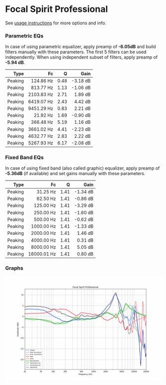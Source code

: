 # Focal Spirit Professional
See [usage instructions](https://github.com/jaakkopasanen/AutoEq#usage) for more options and info.

### Parametric EQs
In case of using parametric equalizer, apply preamp of **-6.05dB** and build filters manually
with these parameters. The first 5 filters can be used independently.
When using independent subset of filters, apply preamp of **-5.94 dB**.

| Type    | Fc         |    Q | Gain     |
|--------:|-----------:|-----:|---------:|
| Peaking | 124.86 Hz  | 0.48 | -3.18 dB |
| Peaking | 813.77 Hz  | 1.13 | -1.06 dB |
| Peaking | 2103.83 Hz | 2.71 | 1.89 dB  |
| Peaking | 6419.07 Hz | 2.43 | 4.42 dB  |
| Peaking | 9451.29 Hz | 0.83 | 2.21 dB  |
| Peaking | 21.92 Hz   | 1.69 | -0.90 dB |
| Peaking | 366.48 Hz  | 5.19 | 1.16 dB  |
| Peaking | 3661.02 Hz | 4.41 | -2.23 dB |
| Peaking | 4632.77 Hz | 2.83 | 2.22 dB  |
| Peaking | 5267.93 Hz | 6.17 | -2.08 dB |

### Fixed Band EQs
In case of using fixed band (also called graphic) equalizer, apply preamp of **-5.36dB**
(if available) and set gains manually with these parameters.

| Type    | Fc          |    Q | Gain     |
|--------:|------------:|-----:|---------:|
| Peaking | 31.25 Hz    | 1.41 | -1.34 dB |
| Peaking | 62.50 Hz    | 1.41 | -0.86 dB |
| Peaking | 125.00 Hz   | 1.41 | -3.29 dB |
| Peaking | 250.00 Hz   | 1.41 | -1.60 dB |
| Peaking | 500.00 Hz   | 1.41 | -0.62 dB |
| Peaking | 1000.00 Hz  | 1.41 | -1.33 dB |
| Peaking | 2000.00 Hz  | 1.41 | 1.46 dB  |
| Peaking | 4000.00 Hz  | 1.41 | 0.31 dB  |
| Peaking | 8000.00 Hz  | 1.41 | 5.05 dB  |
| Peaking | 16000.01 Hz | 1.41 | 0.80 dB  |

### Graphs
![](./Focal%20Spirit%20Professional.png)